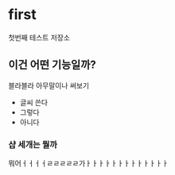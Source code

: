 # first
첫번째 테스트 저장소

## 이건 어떤 기능일까?
블라블라 아무말이나 써보기
- 글씨 쓴다
- 그렇다
- 아니다

### 샵 세개는 뭘까
뭐어ㅓㅓㅓㅓㄹㄹㄹㄹㄹ가ㅏㅏㅏㅏㅏㅏㅏㅏㅏㅏㅏㅏㅏ
